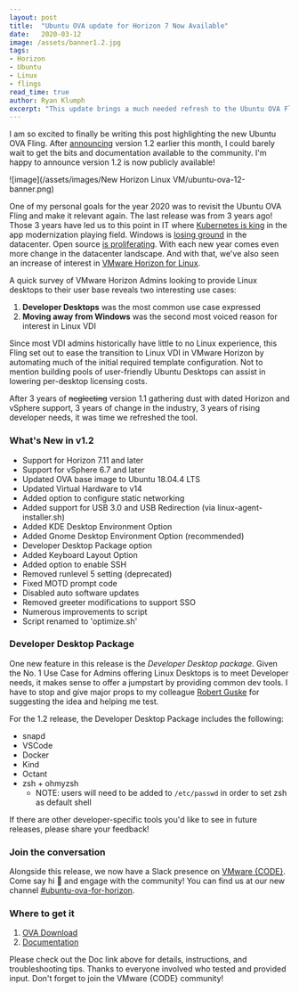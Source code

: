 ```yaml
---
layout: post
title:  "Ubuntu OVA update for Horizon 7 Now Available"
date:   2020-03-12
image: /assets/banner1.2.jpg 
tags:
- Horizon
- Ubuntu
- Linux
- flings
read_time: true
author: Ryan Klumph
excerpt: "This update brings a much needed refresh to the Ubuntu OVA Fling, including a Developer Desktop Package. Now built from Ubuntu 18.04.4 LTS, this template is compatible with vSphere 6.7 and later."
---
```

I am so excited to finally be writing this post highlighting the new Ubuntu OVA Fling. After [announcing](_posts/2020-03-02-the-new-horizon-ubuntu-ova.markdown) version 1.2 earlier this month, I could barely wait to get the bits and documentation available to the community. I'm happy to announce version 1.2 is now publicly available!

![image](/assets/images/New Horizon Linux VM/ubuntu-ova-12-banner.png)

One of my personal goals for the year 2020 was to revisit the Ubuntu OVA Fling and make it relevant again. The last release was from 3 years ago! Those 3 years have led us to this point in IT where [Kubernetes is king](https://www.vmware.com/products/vsphere.html) in the app modernization playing field. Windows is [losing ground](https://vmware.github.io/photon/) in the datacenter. Open source [is proliferating](https://blogs.vmware.com/opensource/2019/12/18/2020-open-source-predictions/). With each new year comes even more change in the datacenter landscape. And with that, we've also seen an increase of interest in [VMware Horizon for Linux](https://www.vmware.com/products/horizon/horizon-linux.html).  

A quick survey of VMware Horizon Admins looking to provide Linux desktops to their user base reveals two interesting use cases:

1. **Developer Desktops** was the most common use case expressed
2. **Moving away from Windows** was the second most voiced reason for interest in Linux VDI

Since most VDI admins historically have little to no Linux experience, this Fling set out to ease the transition to Linux VDI in VMware Horizon by automating much of the initial required template configuration. Not to mention building pools of user-friendly Ubuntu Desktops can assist in lowering per-desktop licensing costs.

After 3 years of ~~neglecting~~ version 1.1 gathering dust with dated Horizon and vSphere support, 3 years of change in the industry, 3 years of rising developer needs, it was time we refreshed the tool.

### What's New in v1.2
* Support for Horizon 7.11 and later
* Support for vSphere 6.7 and later
* Updated OVA base image to Ubuntu 18.04.4 LTS
* Updated Virtual Hardware to v14
* Added option to configure static networking
* Added support for USB 3.0 and USB Redirection (via linux-agent-installer.sh)
* Added KDE Desktop Environment Option
* Added Gnome Desktop Environment Option (recommended)
* Developer Desktop Package option
* Added Keyboard Layout Option
* Added option to enable SSH
* Removed runlevel 5 setting (deprecated)
* Fixed MOTD prompt code
* Disabled auto software updates
* Removed greeter modifications to support SSO
* Numerous improvements to script
* Script renamed to 'optimize.sh'


### Developer Desktop Package
One new feature in this release is the _Developer Desktop package_. Given the No. 1 Use Case for Admins offering Linux Desktops is to meet Developer needs, it makes sense to offer a jumpstart by providing common dev tools. I have to stop and give major props to my colleague [Robert Guske](https://twitter.com/vmw_rguske) for suggesting the idea and helping me test.

For the 1.2 release, the Developer Desktop Package includes the following:
* snapd
* VSCode
* Docker
* Kind
* Octant
* zsh + ohmyzsh
   * NOTE: users will need to be added to `/etc/passwd` in order to set zsh as default shell

If there are other developer-specific tools you'd like to see in future releases, please share your feedback!


### Join the conversation
Alongside this release, we now have a Slack presence on [VMware {CODE}](https://code.vmware.com/web/code/join). Come say hi 👋 and engage with the community! You can find us at our new channel [#ubuntu-ova-for-horizon](https://vmwarecode.slack.com/archives/CV56WUL84).

### Where to get it
1. [OVA Download](https://flings.vmware.com/horizon-ova-for-ubuntu)
2. [Documentation](https://github.com/thatvirtualboy/horizon-linux-vm)



Please check out the Doc link above for details, instructions, and troubleshooting tips. Thanks to everyone involved who tested and provided input. Don't forget to join the VMware {CODE} community!
